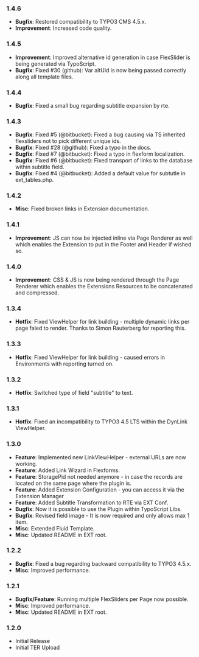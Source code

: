 ### 1.4.6

* __Bugfix__: Restored compatibility to TYPO3 CMS 4.5.x.
* __Improvement__: Increased code quality.


### 1.4.5

* __Improvement__: Improved alternative id generation in case FlexSlider is being generated via TypoScript.
* __Bugfix__: Fixed #30 (github): Var altUid is now being passed correctly along all template files.


### 1.4.4

* __Bugfix__: Fixed a small bug regarding subtitle expansion by rte.


### 1.4.3
* __Bugfix__: Fixed #5 (@bitbucket): Fixed a bug causing via TS inherited flexsliders not to pick different unique ids.
* __Bugfix__: Fixed #28 (@github): Fixed a typo in the docs.
* __Bugfix__: Fixed #7 (@bitbucket): Fixed a typo in flexform localization.
* __Bugfix__: Fixed #6 (@bitbucket): Fixed transport of links to the database within subtitle field.
* __Bugfix__: Fixed #4 (@bitbucket): Added a default value for subtutle in ext_tables.php.


### 1.4.2
* __Misc__: Fixed broken links in Extension documentation.


### 1.4.1

* __Improvement__: JS can now be injected inline via Page Renderer as well which enables the Extension to put in the Footer and Header if wished so.


### 1.4.0

* __Improvement__: CSS & JS is now being rendered through the Page Renderer which enables the Extensions Resources to be concatenated and compressed.


### 1.3.4

* __Hotfix__: Fixed ViewHelper for link building - multiple dynamic links per page faled to render. Thanks to Simon Rauterberg for reporting this.


### 1.3.3

* __Hotfix__: Fixed ViewHelper for link building - caused errors in Environments with reporting turned on.


### 1.3.2

* __Hotfix__: Switched type of field "subtitle" to text.


### 1.3.1

* __Hotfix__: Fixed an incompatibility to TYPO3 4.5 LTS within the DynLink ViewHelper.


### 1.3.0

* __Feature__: Implemented new LinkViewHelper - external URLs are now working.
* __Feature__: Added Link Wizard in Flexforms.
* __Feature__: StoragePid not needed anymore - in case the records are located on the same page where the plugin is.
* __Feature__: Added Extension Configuration - you can access it via the Extension Manager
* __Feature__: Added Subtitle Transformation to RTE via EXT Conf.
* __Bugfix__: Now it is possible to use the Plugin within TypoScript Libs.
* __Bugfix__: Revised field image - It is now required and only allows max 1 item.
* __Misc__: Extended Fluid Template.
* __Misc__: Updated README in EXT root.


### 1.2.2

* __Bugfix__: Fixed a bug regarding backward compatibility to TYPO3 4.5.x.
* __Misc__: Improved performance.


### 1.2.1

* __Bugfix/Feature__: Running multiple FlexSliders per Page now possible.
* __Misc__: Improved performance.
* __Misc__: Updated README in EXT root.


### 1.2.0

* Initial Release
* Initial TER Upload